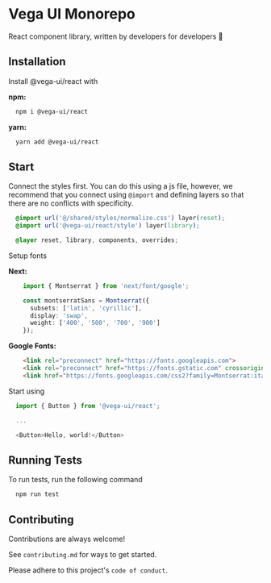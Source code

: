 # Vega UI Monorepo

React component library, written by developers for developers 🩵
## Installation

Install @vega-ui/react with

**npm:**

```bash
  npm i @vega-ui/react
```

**yarn:**

```bash
  yarn add @vega-ui/react
```

## Start

Connect the styles first. You can do this using a js file, however, we recommend that you connect using ``@import`` and defining layers so that there are no conflicts with specificity.

```css
  @import url('@/shared/styles/normalize.css') layer(reset);
  @import url('@vega-ui/react/style') layer(library);

  @layer reset, library, components, overrides;
```

Setup fonts

**Next:**

```typescript jsx
    import { Montserrat } from 'next/font/google';

    const montserratSans = Montserrat({
      subsets: ['latin', 'cyrillic'],
      display: 'swap',
      weight: ['400', '500', '700', '900']
    });
```

**Google Fonts:**

```html
    <link rel="preconnect" href="https://fonts.googleapis.com">
    <link rel="preconnect" href="https://fonts.gstatic.com" crossorigin>
    <link href="https://fonts.googleapis.com/css2?family=Montserrat:ital,wght@0,100..900;1,100..900&display=swap" rel="stylesheet">
```

Start using

```typescript
  import { Button } from '@vega-ui/react';

  ...

  <Button>Hello, world!</Button>
```


## Running Tests

To run tests, run the following command

```bash
  npm run test
```


## Contributing

Contributions are always welcome!

See `contributing.md` for ways to get started.

Please adhere to this project's `code of conduct`.

